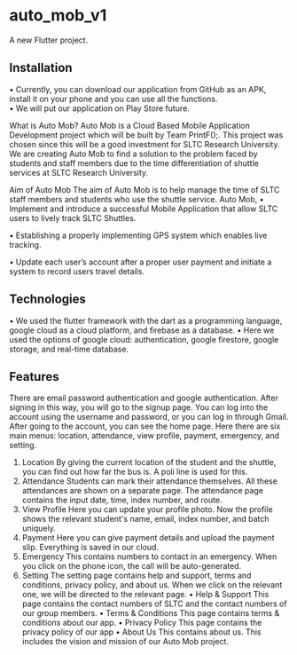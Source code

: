 # auto_mob_v1

A new Flutter project.

## Installation
•	Currently, you can download our application from GitHub as an APK, install it on your phone and you can use all the functions.  
•	We will put our application on Play Store future.

What is Auto Mob?
Auto Mob is a Cloud Based Mobile Application Development project which will be built by Team PrintF();. This project was chosen since this will be a good investment for SLTC Research University. We are creating Auto Mob to find a solution to the problem faced by students and staff members due to the time differentiation of shuttle services at SLTC Research University.  

Aim of Auto Mob
The aim of Auto Mob is to help manage the time of SLTC staff members and students who use the shuttle service.
Auto Mob, 
•	Implement and introduce a successful Mobile Application that allow SLTC users to lively track SLTC Shuttles.

•	Establishing a properly implementing GPS system which enables live tracking.

•	Update each user’s account after a proper user payment and initiate a system to record users travel details.

## Technologies

•	We used the flutter framework with the dart as a programming language, google cloud as a cloud platform, and firebase as a database. 
•	Here we used the options of google cloud: authentication, google firestore, google storage, and real-time database.

## Features

There are email password authentication and google authentication.  After signing in this way, you will go to the signup page.  You can log into the account using the username and password, or you can log in through Gmail.
After going to the account, you can see the home page.  Here there are six main menus: location, attendance, view profile, payment, emergency, and setting.
1.	Location
By giving the current location of the student and the shuttle, you can find out how far the bus is. A poli line is used for this.
2.	Attendance
Students can mark their attendance themselves.  All these attendances are shown on a separate page.  The attendance page contains the input date, time, index number, and route.
3.	View Profile
Here you can update your profile photo.  Now the profile shows the relevant student's name, email, index number, and batch uniquely.
4.	Payment
Here you can give payment details and upload the payment slip.  Everything is saved in our cloud.
5.	Emergency
This contains numbers to contact in an emergency.  When you click on the phone icon, the call will be auto-generated.
6.	Setting
The setting page contains help and support, terms and conditions, privacy policy, and about us.  When we click on the relevant one, we will be directed to the relevant page.
•	Help & Support 
This page contains the contact numbers of SLTC and the contact numbers of our group members.
•	Terms & Conditions 
This page contains terms & conditions about our app.
•	Privacy Policy
This page contains the privacy policy of our app
•	About Us
This contains about us.  This includes the vision and mission of our Auto Mob project.


